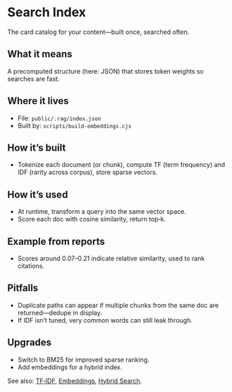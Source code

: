 # Search Index

The card catalog for your content—built once, searched often.

## What it means
A precomputed structure (here: JSON) that stores token weights so searches are fast.

## Where it lives
- File: `public/.rag/index.json`
- Built by: `scripts/build-embeddings.cjs`

## How it’s built
- Tokenize each document (or chunk), compute TF (term frequency) and IDF (rarity across corpus), store sparse vectors.

## How it’s used
- At runtime, transform a query into the same vector space.
- Score each doc with cosine similarity, return top‑k.

## Example from reports
- Scores around 0.07–0.21 indicate relative similarity, used to rank citations.

## Pitfalls
- Duplicate paths can appear if multiple chunks from the same doc are returned—dedupe in display.
- If IDF isn’t tuned, very common words can still leak through.

## Upgrades
- Switch to BM25 for improved sparse ranking.
- Add embeddings for a hybrid index.

See also: [TF‑IDF](./tf-idf.md), [Embeddings](./embeddings.md), [Hybrid Search](./hybrid-search.md).

